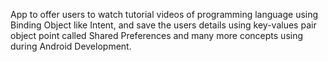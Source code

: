 App to offer users to watch tutorial videos of programming language using
Binding Object like Intent, and save the users details using key-values pair object point called Shared Preferences and many more concepts using during Android Development.
